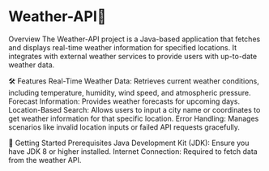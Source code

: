 # Weather-API📖
Overview
The Weather-API project is a Java-based application that fetches and displays real-time weather information for specified locations. It integrates with external weather services to provide users with up-to-date weather data.

🛠️ Features
Real-Time Weather Data: Retrieves current weather conditions, including temperature, humidity, wind speed, and atmospheric pressure.
Forecast Information: Provides weather forecasts for upcoming days.
Location-Based Search: Allows users to input a city name or coordinates to get weather information for that specific location.
Error Handling: Manages scenarios like invalid location inputs or failed API requests gracefully.

🚀 Getting Started
Prerequisites
Java Development Kit (JDK): Ensure you have JDK 8 or higher installed.
Internet Connection: Required to fetch data from the weather API.
